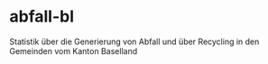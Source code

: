 # abfall-bl
Statistik über die Generierung von Abfall und über Recycling in den Gemeinden vom Kanton Baselland
